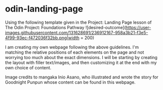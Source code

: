 # odin-landing-page

Using the following template given in the Project: Landing Page lesson of The Odin Project: Foundations Pathway
![desired-outcome](https://user-images.githubusercontent.com/131628691/236912167-958a3b21-f3e5-4f99-93ec-f472036f32bb.png|width = 200)

I am creating my own webpage following the above guidelines. I'm matching the relative positions of each elements on the page and not worrying too much about the exact dimensions. I will be starting by creating the layout with filler text/images, and then customizing it at the end with my own choice of content.

Image credits to mangaka Inio Asano, who illustrated and wrote the story for Goodnight Punpun whose content can be found in this webpage.
